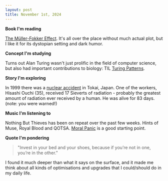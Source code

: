 ```yaml
---
layout: post
title: November 1st, 2024
---
```


**Book I'm reading**

[The Müller-Fokker Effect](https://en.wikipedia.org/wiki/The_Müller-Fokker_Effect). It's all over the place without much actual plot, but I like it for its dystopian setting and dark humor.

**Concept I'm studying**

Turns out Alan Turing wasn't just prolific in the field of computer science, but also had important contributions to biology: TIL [Turing Patterns](https://en.wikipedia.org/wiki/Turing_pattern). 

**Story I'm exploring**

In 1999 there was a [nuclear accident](https://www.mirasafety.com/blogs/news/the-nuclear-accident-of-hisashi-ouchi?srsltid=AfmBOoq-df5KUAEESb_-cG-AVbg4rvBt_GoFPhVweHdLh9bZsKKWHpyn) in Tokai, Japan. One of the workers, Hisashi Ouchi (35), received 17 Sieverts of radiation - probably the greatest amount of radiation ever received by a human. He was alive for 83 days. (note: you were warned!)

**Music I'm listening to**

Nothing But Thieves has been on repeat over the past few weeks. Hints of Muse, Royal Blood and QOTSA. [Moral Panic](https://open.spotify.com/album/6afyaK8ihj33Chr7A7LqNI?si=huc9hjiKSbOtBwhl7cwZXw&pi=QIW14X1zQ4yc0) is a good starting point.

**Quote I'm pondering**

> "Invest in your bed and your shoes, because if you’re not in one, you’re in the other." 

I found it much deeper than what it says on the surface, and it made me think about all kinds of optimisations and upgrades that I could/should do in my daily life.
